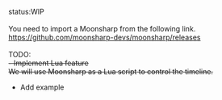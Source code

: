 status:WIP<br>
<br>
You need to import a Moonsharp from the following link.<br>
https://github.com/moonsharp-devs/moonsharp/releases<br>
<br>
TODO:<br>
~~- Implement Lua feature<br>
We will use Moonsharp as a Lua script to control the timeline.~~
- Add example